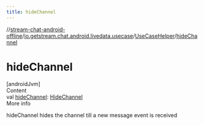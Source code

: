 ```yaml
---
title: hideChannel
---
```

//[stream-chat-android-offline](../../../index.md)/[io.getstream.chat.android.livedata.usecase](../index.md)/[UseCaseHelper](index.md)/[hideChannel](hideChannel.md)



# hideChannel  
[androidJvm]  
Content  
val [hideChannel](hideChannel.md): [HideChannel](../HideChannel/index.md)  
More info  


hideChannel hides the channel till a new message event is received

  



